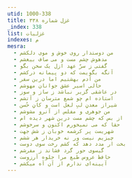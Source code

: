 ```yaml
---
utid: 1000-338
title: غزل شماره ۳۳۸
_index: 338
list: غزلیات
indexes: م
mesra:
  - من دوستدار روی خوش و موی دلکشم
  - مدهوش چشم مست و می صاف بیغشم
  - گفتی ز سرّ عهد ازل یک سخن بگو
  - آنگه بگویمت که دو پیمانه درکشم
  - من آدم بهشتیم اما درین سفر
  - حالی اسیر عشق جوانان مهوشم
  - در عاشقی گزیر نباشد ز ساز و سوز
  - استاده ام چو شمع مترسان ز آتشم
  - شیراز معدنِ لبِ لعل است و کانِ حُسن
  - من جوهری و مفلس از آنرو مشوشم
  - از بس که چشم مست درین شهر دیده ام
  - حقا که می نمیخورم اکنون و سرخوشم
  - شهریست پر کرشمه خوبان ز شش جهت
  - چیزیم نیست ور نه خریدار هر ششم
  - بخت ار مدد دهد که کشم رخت سوی دوست
  - گیسوی حور گرد فشاند ز مفرشم
  - حافظ عروس طبع مرا جلوه آرزوست
  - آیینه‌ای ندارم از آن آه میکشم
---
```


